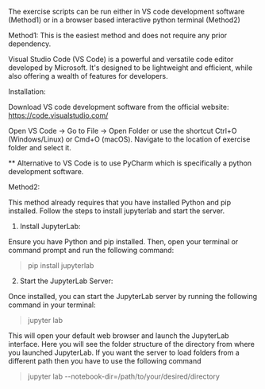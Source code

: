 The exercise scripts can be run either in VS code development software (Method1) or in a browser based interactive python terminal (Method2)

Method1:
This is the easiest method and does not require any prior dependency. 

Visual Studio Code (VS Code) is a powerful and versatile code editor developed by Microsoft. 
It's designed to be lightweight and efficient, while also offering a wealth of features for developers.

Installation:

Download VS code development software from the official website: https://code.visualstudio.com/

Open VS Code -> Go to File -> Open Folder or use the shortcut Ctrl+O (Windows/Linux) or Cmd+O (macOS).
Navigate to the location of exercise folder and select it.

** Alternative to VS Code is to use PyCharm which is specifically a python development software.

Method2:

This method already requires that you have installed Python and pip installed. Follow the steps to install jupyterlab and start the server.

1. Install JupyterLab:

Ensure you have Python and pip installed. Then, open your terminal or command prompt and run the following command:

> pip install jupyterlab

2. Start the JupyterLab Server:

Once installed, you can start the JupyterLab server by running the following command in your terminal:

> jupyter lab

This will open your default web browser and launch the JupyterLab interface. 
Here you will see the folder structure of the directory from where you launched JupyterLab. If you want the server to load folders from a different path
then you have to use the following command

> jupyter lab --notebook-dir=/path/to/your/desired/directory

